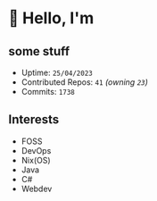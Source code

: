 # 👋 Hello, I'm 

## some stuff

- Uptime: `25/04/2023`
- Contributed Repos: `41` *(owning `23`)*
- Commits: `1738`

## Interests

- FOSS
- DevOps
- Nix(OS)
- Java
- C#
- Webdev
